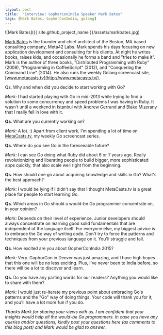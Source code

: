 ```yaml
---
layout: post
title:  "Interview: GopherConIndia Speaker Mark Bates"
tags: [Mark Bates, GopherConIndia, golang]
---
```


![Mark Bates]({{ site.github_project_name }}/assets/markbates.jpg)

[Mark Bates](https://twitter.com/markbates) is the founder and chief architect of the Boston, MA based consulting company, Meta42 Labs. Mark spends his days focusing on new application development and consulting for his clients. At night he writes books, raises kids, and occasionally he forms a band and "tries to make it". Mark is the author of three books, "Distributed Programming with Ruby" (2009), "Programming in CoffeeScript" (2012), and "Conquering the Command Line" (2014). He also runs the weekly Golang screencast site, [www.metacasts.tv](http://www.metacasts.tv/).

Qs. Why and when did you decide to start working with Go?

_Mark:_ I had started playing with Go in mid-2013 while trying to find a solution to some concurrency and speed problems I was having in Ruby. It wasn't until a weekend in Istanbul with [Andrew Gerrand](https://twitter.com/enneff) and [Blake Mizerany](http://www.gophercon.in/blog/2014/06/27/blake/) that I really fell in love with it.

**Qs**. What are you currently working on?

_Mark:_ A lot. :) Apart from client work, I'm spending a lot of time on [MetaCasts.tv](http://www.metacasts.tv/), my weekly Go screencast series.

**Qs**. Where do you see Go in the foreseeable future?

_Mark:_ I can see Go doing what Ruby did about 6 or 7 years ago. Really revolutionizing and liberating people to build bigger, more sophisticated apps quickly, that also scale well right from the beginning.

**Qs**. How should one go about acquiring knowledge and skills in Go? What's the best approach?

_Mark:_ I would be lying if I didn't say that I thought MetaCasts.tv is a great place for people to start learning Go.

**Qs**. Which areas in Go should a would-be Go programmer concentrate on, in your opinion?

_Mark:_ Depends on their level of experience. Junior developers should always concentrate on learning good solid fundamentals that are independent of the language itself. For everyone else, my biggest advice is to embrace the Go way of writing code. Don't try to force the patterns and techniques from your previous language on it. You'll struggle and fail.

**Qs**. How excited are you about GopherConIndia 2015?

_Mark:_ Very. GophorCon in Denver was just amazing, and I have high hopes that this one will be no less exciting. Plus, I've never been to India before, so there will be a lot to discover and learn.

**Qs**. Do you have any parting words for our readers? Anything you would like to share with them?

_Mark:_ I would just re-iterate my previous point about embracing Go's patterns and the "Go" way of doing things. Your code will thank you for it, and you'll have a lot more fun if you do.

_Thanks Mark for sharing your views with us. I am confident that your insights would help all the would-be Go programmers. In case you have any queries and/or questions, kindly post your questions here (as comments to this blog post) and Mark would be glad to answer._

